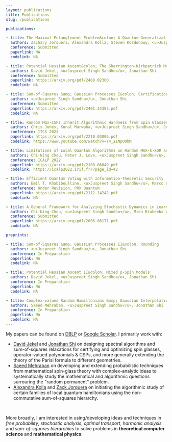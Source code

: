 ```yaml
---
layout: publications
title: Publications
slug: /publications

publications:

- title: The Maximal Entanglement Problem&colon; A Quantum Generalization of Unique Games
  authors: Zachary Jorquera, Alexandra Kolla, Steven Kordonowy, <u>Juspreet Singh Sandhu</u>, Stuart Wayland
  conference: Submitted
  paperlink: NA
  codelink: NA

- title: Potential Hessian Ascent&colon; The Sherrington-Kirkpatrick Model 
  authors: David Jekel, <u>Juspreet Singh Sandhu</u>, Jonathan Shi
  conference: Submitted
  paperlink: https://arxiv.org/pdf/2408.02360 
  codelink: NA

- title: Sum-of-Squares &amp; Gaussian Processes I&colon; Certification
  authors: <u>Juspreet Singh Sandhu</u>, Jonathan Shi
  conference: Submitted
  paperlink: https://arxiv.org/pdf/2401.14383.pdf
  codelink: NA

- title: Random Max-CSPs Inherit Algorithmic Hardness from Spin Glasses
  authors: Chris Jones, Kunal Marwaha, <u>Juspreet Singh Sandhu</u>, Jonathan Shi
  conference: ITCS 2023
  paperlink: https://arxiv.org/pdf/2210.03006.pdf
  codelink: https://www.youtube.com/watch?v=Y4_21NpO0bM

- title: Limitations of Local Quantum Algorithms on Random MAX-k-XOR and Beyond
  authors: Chi-Ning Chou, Peter J. Love, <u>Juspreet Singh Sandhu</u>, Jonathan Shi
  conference: ICALP 2022
  paperlink: https://arxiv.org/pdf/2108.06049.pdf
  codelink: https://icalp2022.irif.fr/?page_id=42

- title: Efficient Quantum Voting with Information-Theoretic Security
  authors: Emil T. Khabiboulline, <u>Juspreet Singh Sandhu</u>, Marco Ugo Gambetta, Mikhail D. Lukin, Johannes Borregaard
  conference: Under Revision, PRX Quantum
  paperlink: https://arxiv.org/pdf/2112.14242.pdf
  codelink: NA

- title: A General Framework for Analyzing Stochastic Dynamics in Learning Algorithms
  authors: Chi-Ning Chou, <u>Juspreet Singh Sandhu</u>, Mien Brabeeba Wang, Tiancheng Yu
  conference: Submitted
  paperlink: https://arxiv.org/pdf/2006.06171.pdf
  codelink: NA

preprints:

- title: Sum-of-Squares &amp; Gaussian Processes II&colon; Rounding 
  authors: <u>Juspreet Singh Sandhu</u>, Jonathan Shi
  conference: In Preparation
  paperlink: NA
  codelink: NA

- title: Potential Hessian Ascent II&colon; Mixed p-Spin Models
  authors: David Jekel, <u>Juspreet Singh Sandhu</u>, Jonathan Shi
  conference: In Preparation
  paperlink: NA
  codelink: NA

- title: Complex-valued Random Hamiltonians &amp; Gaussian Interpolation
  authors: Saeed Mehraban, <u>Juspreet Singh Sandhu</u>, Jonathan Shi
  conference: In Preparation
  paperlink: NA
  codelink: NA
---
```


My papers can be found on [DBLP](https://dblp.org/pid/299/8207.html) or [Google Scholar](https://scholar.google.com/citations?user=2G4gViMAAAAJ). I primarily work with:
* [David Jekel](https://davidjekel.com/) and [Jonathan Shi](https://jshi.science/) on designing spectral algorithms and sum-of-squares relaxations for certifying and optimizing spin glasses, operator-valued polynomials & CSPs, and more generally extending the theory of the Parisi formula to different geometries.
* [Saeed Mehraban](https://sites.google.com/view/saeedmehraban/about) on developing and extending probabilistic techniques from mathematical spin-glass theory with complex-analytic ideas to systematically study the mathematical and algorithmic questions surrouring the "random permanent" problem.
* [Alexandra Kolla](https://people.ucsc.edu/~akolla/) and [Zack Jorquera](https://zackjorquera.github.io/) on initiating the algorithmic study of certain families of local quantum hamiltonians using the non-commutative sum-of-squares hierarchy.
<br/>

More broadly, I am interested in using/developing ideas and techniques in _free probability_, _stochastic analysis_, _optimal transport_, _harmonic analysis_ and _sum-of-squares hierarchies_ to solve problems in **theoretical computer science** and **mathematical physics**.

